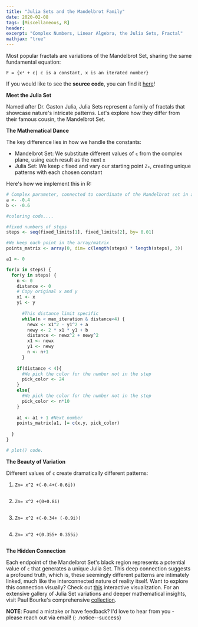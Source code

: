 ```yaml
---
title: "Julia Sets and the Mandelbrot Family"
date: 2020-02-08
tags: [Miscellaneous, R]
header:
excerpt: "Complex Numbers, Linear Algebra, the Julia Sets, Fractal"
mathjax: "true"
---
```

Most popular fractals are variations of the Mandelbrot Set, sharing the same fundamental equation:

`F = {x² + c| c is a constant, x is an iterated number}`

If you would like to see the **source code**, you can find it [here](https://github.com/opendatasurgeon/JuliasFractal_r)!

**Meet the Julia Set**

Named after Dr. Gaston Julia, Julia Sets represent a family of fractals that showcase nature's intricate patterns. Let's explore how they differ from their famous cousin, the Mandelbrot Set.


**The Mathematical Dance**

The key difference lies in how we handle the constants:
- Mandelbrot Set: We substitute different values of `c` from the complex plane, using each result as the next `x`
- Julia Set: We keep `c` fixed and vary our starting point `Z₀`, creating unique patterns with each chosen constant

Here's how we implement this in R:
```r
# Complex parameter, connected to coordinate of the Mandelbrot set in a complex plane
a <- -0.4
b <- -0.6

#coloring code....

#fixed numbers of steps
steps <- seq(fixed_limits[1], fixed_limits[2], by= 0.01)

#We keep each point in the array/matrix
points_matrix <- array(0, dim= c(length(steps) * length(steps), 3))

a1 <- 0

for(x in steps) {
  for(y in steps) {
    n <- 0
    distance <- 0
    # Copy original x and y
    x1 <- x
    y1 <- y 
      
      #This distance limit specific
      while(n < max_iteration & distance<4) {
        newx <- x1^2 - y1^2 + a
        newy <- 2 * x1 * y1 + b
        distance <- newx^2 + newy^2
        x1 <- newx
        y1 <- newy
        n <- n+1
      }
    
    if(distance < 4){
      #We pick the color for the number not in the step
      pick_color <- 24
    }
    else{
      #We pick the color for the number not in the step
      pick_color <- n*10 
    }
    
    a1 <- a1 + 1 #Next number
    points_matrix[a1, ]= c(x,y, pick_color)
    
  }
}

# plot() code.
```

**The Beauty of Variation**

Different values of `c` create dramatically different patterns:

1. `Zn= x^2 +(-0.4+(-0.6i))` <p align="center"> <img src="{{ site.url }}{{ site.baseurl }}/images/julia/Julia_unoptimized.png" alt=""> </p>
2. `Zn= x^2 +(0+0.8i)` <p align="center"> <img src="{{ site.url }}{{ site.baseurl }}/images/julia/Julia_unoptimized_2.png" alt=""> </p>
3. `Zn= x^2 +(-0.34+ (-0.9i))` <p align="center"> <img src="{{ site.url }}{{ site.baseurl }}/images/julia/Julia_unoptimized_3.png" alt=""> </p>
4. `Zn= x^2 +(0.355+ 0.355i)` <p align="center"> <img src="{{ site.url }}{{ site.baseurl }}/images/julia/Julia_unoptimized_4.png" alt=""> </p>

**The Hidden Connection**

Each endpoint of the Mandelbrot Set's black region represents a potential value of `c` that generates a unique Julia Set. This deep connection suggests a profound truth, which is, these seemingly different patterns are intimately linked, much like the interconnected nature of reality itself.
Want to explore this connection visually? Check out [this](http://www.malinc.se/m/JuliaSets.php) interactive visualization.
For an extensive gallery of Julia Set variations and deeper mathematical insights, visit Paul Bourke's comprehensive [collection](http://paulbourke.net/fractals/juliaset/).

 
**NOTE**: Found a mistake or have feedback? I'd love to hear from you - please reach out via email!
{: .notice--success}

